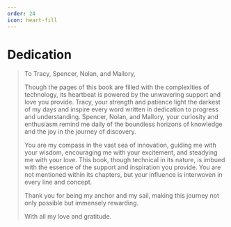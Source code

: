 ```yaml
---
order: 24
icon: heart-fill
---
```

# Dedication

> To Tracy, Spencer, Nolan, and Mallory,
>
>Though the pages of this book are filled with the complexities of technology, its heartbeat is powered by the unwavering support and love you provide. Tracy, your strength and patience light the darkest of my days and inspire every word written in dedication to progress and understanding. Spencer, Nolan, and Mallory, your curiosity and enthusiasm remind me daily of the boundless horizons of knowledge and the joy in the journey of discovery.
>
>You are my compass in the vast sea of innovation, guiding me with your wisdom, encouraging me with your excitement, and steadying me with your love. This book, though technical in its nature, is imbued with the essence of the support and inspiration you provide. You are not mentioned within its chapters, but your influence is interwoven in every line and concept.
>
>Thank you for being my anchor and my sail, making this journey not only possible but immensely rewarding.
>
>With all my love and gratitude.


